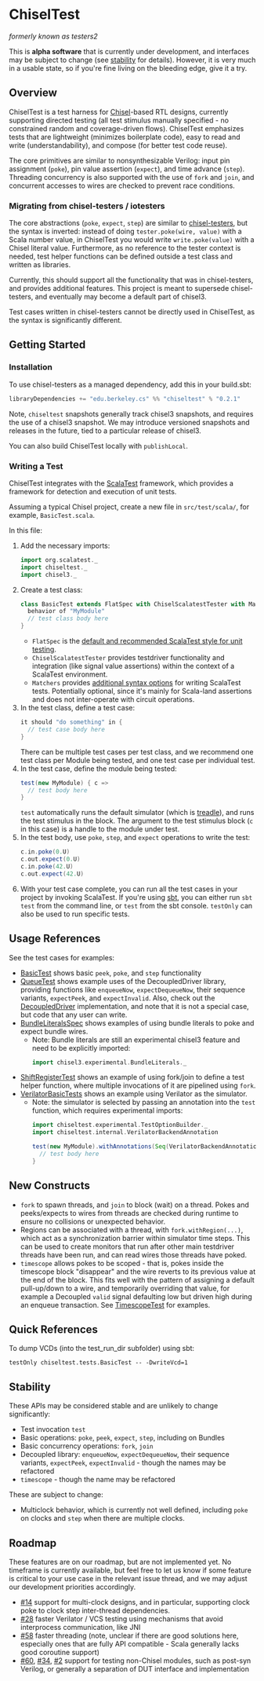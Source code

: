 # ChiselTest
*formerly known as testers2*

This is **alpha software** that is currently under development, and interfaces may be subject to change (see [stability](#stability) for details).
However, it is very much in a usable state, so if you're fine living on the bleeding edge, give it a try. 

## Overview
ChiselTest is a test harness for [Chisel](https://github.com/freechipsproject/chisel3)-based RTL designs, currently supporting directed testing (all test stimulus manually specified - no constrained random and coverage-driven flows).
ChiselTest emphasizes tests that are lightweight (minimizes boilerplate code), easy to read and write (understandability), and compose (for better test code reuse).

The core primitives are similar to nonsynthesizable Verilog: input pin assignment (`poke`), pin value assertion (`expect`), and time advance (`step`). Threading concurrency is also supported with the use of `fork` and `join`, and concurrent accesses to wires are checked to prevent race conditions.

### Migrating from chisel-testers / iotesters
The core abstractions (`poke`, `expect`, `step`) are similar to [chisel-testers](https://github.com/freechipsproject/chisel-testers), but the syntax is inverted: instead of doing `tester.poke(wire, value)` with a Scala number value, in ChiselTest you would write `write.poke(value)` with a Chisel literal value.
Furthermore, as no reference to the tester context is needed, test helper functions can be defined outside a test class and written as libraries.

Currently, this should support all the functionality that was in chisel-testers, and provides additional features.
This project is meant to supersede chisel-testers, and eventually may become a default part of chisel3.

Test cases written in chisel-testers cannot be directly used in ChiselTest, as the syntax is significantly different.


## Getting Started

### Installation 
To use chisel-testers as a managed dependency, add this in your build.sbt:
```scala
libraryDependencies += "edu.berkeley.cs" %% "chiseltest" % "0.2.1"
```

Note, `chiseltest` snapshots generally track chisel3 snapshots, and requires the use of a chisel3 snapshot.
We may introduce versioned snapshots and releases in the future, tied to a particular release of chisel3.

You can also build ChiselTest locally with `publishLocal`.

### Writing a Test
ChiselTest integrates with the [ScalaTest](http://scalatest.org) framework, which provides a framework for detection and execution of unit tests.

Assuming a typical Chisel project, create a new file in `src/test/scala/`, for example, `BasicTest.scala`.

In this file:
1.  Add the necessary imports:
    ```scala
    import org.scalatest._
    import chiseltest._
    import chisel3._
    ```
2.  Create a test class:
    ```scala
    class BasicTest extends FlatSpec with ChiselScalatestTester with Matchers {
      behavior of "MyModule"
      // test class body here
    }
    ```
    - `FlatSpec` is the [default and recommended ScalaTest style for unit testing](http://www.scalatest.org/user_guide/selecting_a_style).
    - `ChiselScalatestTester` provides testdriver functionality and integration (like signal value assertions) within the context of a ScalaTest environment.
    - `Matchers` provides [additional syntax options](http://www.scalatest.org/user_guide/using_matchers) for writing ScalaTest tests. Potentially optional, since it's mainly for Scala-land assertions and does not inter-operate with circuit operations.
3.  In the test class, define a test case:
    ```scala
    it should "do something" in {
      // test case body here
    }
    ```
    There can be multiple test cases per test class, and we recommend one test class per Module being tested, and one test case per individual test. 
4.  In the test case, define the module being tested:
    ```scala
    test(new MyModule) { c =>
      // test body here
    }
    ```
    `test` automatically runs the default simulator (which is [treadle](https://github.com/freechipsproject/treadle)), and runs the test stimulus in the block.
    The argument to the test stimulus block (`c` in this case) is a handle to the module under test.
5.  In the test body, use `poke`, `step`, and `expect` operations to write the test:
    ```scala
    c.in.poke(0.U)
    c.out.expect(0.U)
    c.in.poke(42.U)
    c.out.expect(42.U)
    ```
6.  With your test case complete, you can run all the test cases in your project by invoking ScalaTest.
    If you're using [sbt](http://scala-sbt.org), you can either run `sbt test` from the command line, or `test` from the sbt console.
    `testOnly` can also be used to run specific tests.


## Usage References
See the test cases for examples:
- [BasicTest](src/test/scala/chiseltest/tests/BasicTest.scala) shows basic `peek`, `poke`, and `step` functionality
- [QueueTest](src/test/scala/chiseltest/tests/QueueTest.scala) shows example uses of the DecoupledDriver library, providing functions like `enqueueNow`, `expectDequeueNow`, their sequence variants, `expectPeek`, and `expectInvalid`.
  Also, check out the [DecoupledDriver](src/main/scala/chiseltest/DecoupledDriver.scala) implementation, and note that it is not a special case, but code that any user can write. 
- [BundleLiteralsSpec](src/test/scala/chiseltest/tests/BundleLiteralsSpec.scala) shows examples of using bundle literals to poke and expect bundle wires.
  - Note: Bundle literals are still an experimental chisel3 feature and need to be explicitly imported:
    ```scala
    import chisel3.experimental.BundleLiterals._
    ```
- [ShiftRegisterTest](src/test/scala/chiseltest/tests/ShiftRegisterTest.scala) shows an example of using fork/join to define a test helper function, where multiple invocations of it are pipelined using `fork`.
- [VerilatorBasicTests](src/test/scala/chiseltest/experimental/tests/VerilatorBasicTests.scala) shows an example using Verilator as the simulator.
  - Note: the simulator is selected by passing an annotation into the `test` function, which requires experimental imports:
    ```scala
    import chiseltest.experimental.TestOptionBuilder._
    import chiseltest.internal.VerilatorBackendAnnotation
    ```
    ```scala
    test(new MyModule).withAnnotations(Seq(VerilatorBackendAnnotation)) { c =>
      // test body here
    }
    ``` 

## New Constructs
- `fork` to spawn threads, and `join` to block (wait) on a thread.
  Pokes and peeks/expects to wires from threads are checked during runtime to ensure no collisions or unexpected behavior.
- Regions can be associated with a thread, with `fork.withRegion(...)`, which act as a synchronization barrier within simulator time steps.
  This can be used to create monitors that run after other main testdriver threads have been run, and can read wires those threads have poked.
- `timescope` allows pokes to be scoped - that is, pokes inside the timescope block "disappear" and the wire reverts to its previous value at the end of the block.
  This fits well with the pattern of assigning a default pull-up/down to a wire, and temporarily overriding that value, for example a Decoupled `valid` signal defaulting low but driven high during an enqueue transaction.
  See [TimescopeTest](src/test/scala/chiseltest/tests/TimescopeTest.scala) for examples.


## Quick References
To dump VCDs (into the test_run_dir subfolder) using sbt:
```
testOnly chiseltest.tests.BasicTest -- -DwriteVcd=1
```


## Stability
These APIs may be considered stable and are unlikely to change significantly:
- Test invocation `test`
- Basic operations: `poke`, `peek`, `expect`, `step`, including on Bundles
- Basic concurrency operations: `fork`, `join`
- Decoupled library: `enqueueNow`, `expectDequeueNow`, their sequence variants, `expectPeek`, `expectInvalid` - though the names may be refactored
- `timescope` - though the name may be refactored

These are subject to change:
- Multiclock behavior, which is currently not well defined, including `poke` on clocks and `step` when there are multiple clocks.


## Roadmap
These features are on our roadmap, but are not implemented yet.
No timeframe is currently available, but feel free to let us know if some feature is critical to your use case in the relevant issue thread, and we may adjust our development priorities accordingly.
- [#14](https://github.com/ucb-bar/chisel-testers2/issues/14) support for multi-clock designs, and in particular, supporting clock poke to clock step inter-thread dependencies.
- [#28](https://github.com/ucb-bar/chisel-testers2/issues/28) faster Verilator / VCS testing using mechanisms that avoid interprocess communication, like JNI
- [#58](https://github.com/ucb-bar/chisel-testers2/issues/58) faster threading (note, unclear if there are good solutions here, especially ones that are fully API compatible - Scala generally lacks good coroutine support)
- [#60](https://github.com/ucb-bar/chisel-testers2/issues/60), [#34](https://github.com/ucb-bar/chisel-testers2/issues/34), [#2](https://github.com/ucb-bar/chisel-testers2/issues/2) support for testing non-Chisel modules, such as post-syn Verilog, or generally a separation of DUT interface and implementation
